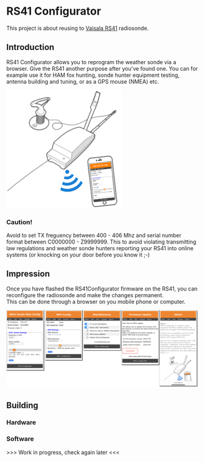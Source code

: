 # RS41 Configurator
This project is about reusing to [Vaisala RS41](https://en.wikipedia.org/wiki/Vaisala) radiosonde.

## Introduction
RS41 Configurator allows you to reprogram the weather sonde via a browser. Give the RS41 another purpose after you've found one. You can for example use it for HAM fox hunting, sonde hunter equipment testing, antenna building and tuning, or as a GPS mouse (NMEA) etc.

![RS41 Configurator](img/rs41configurator.png)

### Caution!
Avoid to set TX freguency between 400 - 406 Mhz and serial number format between C0000000 - Z9999999. This to avoid violating transmitting law regulations and weather sonde hunters reporting your RS41 into online systems (or knocking on your door before you know it ;-)

## Impression
Once you have flashed the RS41Configurator firmware on the RS41, you can reconfigure the radiosonde and make the changes permanent.   
This can be done through a browser on you mobile phone or computer.

![Sonde config](img/rs41config-menus.png)

## Building

### Hardware


### Software


\>>> Work in progress, check again later <<<